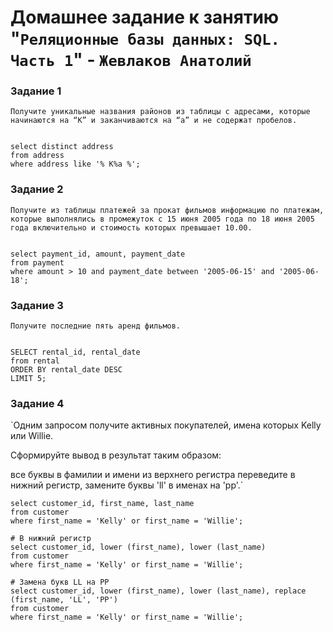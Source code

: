 # Домашнее задание к занятию "`Реляционные базы данных: SQL. Часть 1`" - `Жевлаков Анатолий`


### Задание 1

`Получите уникальные названия районов из таблицы с адресами, которые начинаются на “K” и заканчиваются на “a” и не содержат пробелов.`


```

select distinct address
from address
where address like '% K%a %';

```

### Задание 2

`Получите из таблицы платежей за прокат фильмов информацию по платежам, которые выполнялись в промежуток с 15 июня 2005 года по 18 июня 2005 года включительно и стоимость которых превышает 10.00.`

```

select payment_id, amount, payment_date
from payment
where amount > 10 and payment_date between '2005-06-15' and '2005-06-18';

```

### Задание 3

`Получите последние пять аренд фильмов.`

```

SELECT rental_id, rental_date
from rental
ORDER BY rental_date DESC
LIMIT 5;

```


### Задание 4

`Одним запросом получите активных покупателей, имена которых Kelly или Willie.

Сформируйте вывод в результат таким образом:

все буквы в фамилии и имени из верхнего регистра переведите в нижний регистр,
замените буквы 'll' в именах на 'pp'.`


```
select customer_id, first_name, last_name
from customer
where first_name = 'Kelly' or first_name = 'Willie';

# В нижний регистр
select customer_id, lower (first_name), lower (last_name)
from customer
where first_name = 'Kelly' or first_name = 'Willie';

# Замена букв LL на PP
select customer_id, lower (first_name), lower (last_name), replace (first_name, 'LL', 'PP')
from customer
where first_name = 'Kelly' or first_name = 'Willie';
```

